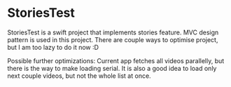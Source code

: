 # StoriesTest

StoriesTest is a swift project that implements stories feature. MVC design pattern is used in this project. There are couple ways to optimise project, but I am too lazy to do it now :D

Possible further optimizations:
Current app fetches all videos parallelly, but there is the way to make loading serial. It is also a good idea to load only next couple videos, but not the whole list at once.
